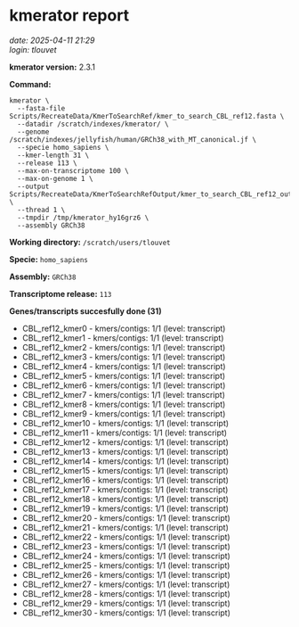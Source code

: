 # kmerator report
*date: 2025-04-11 21:29*  
*login: tlouvet*

**kmerator version:** 2.3.1

**Command:**

```
kmerator \
  --fasta-file Scripts/RecreateData/KmerToSearchRef/kmer_to_search_CBL_ref12.fasta \
  --datadir /scratch/indexes/kmerator/ \
  --genome /scratch/indexes/jellyfish/human/GRCh38_with_MT_canonical.jf \
  --specie homo_sapiens \
  --kmer-length 31 \
  --release 113 \
  --max-on-transcriptome 100 \
  --max-on-genome 1 \
  --output Scripts/RecreateData/KmerToSearchRefOutput/kmer_to_search_CBL_ref12_output \
  --thread 1 \
  --tmpdir /tmp/kmerator_hy16grz6 \
  --assembly GRCh38
```

**Working directory:** `/scratch/users/tlouvet`

**Specie:** `homo_sapiens`

**Assembly:** `GRCh38`

**Transcriptome release:** `113`

**Genes/transcripts succesfully done (31)**

- CBL_ref12_kmer0 - kmers/contigs: 1/1 (level: transcript)
- CBL_ref12_kmer1 - kmers/contigs: 1/1 (level: transcript)
- CBL_ref12_kmer2 - kmers/contigs: 1/1 (level: transcript)
- CBL_ref12_kmer3 - kmers/contigs: 1/1 (level: transcript)
- CBL_ref12_kmer4 - kmers/contigs: 1/1 (level: transcript)
- CBL_ref12_kmer5 - kmers/contigs: 1/1 (level: transcript)
- CBL_ref12_kmer6 - kmers/contigs: 1/1 (level: transcript)
- CBL_ref12_kmer7 - kmers/contigs: 1/1 (level: transcript)
- CBL_ref12_kmer8 - kmers/contigs: 1/1 (level: transcript)
- CBL_ref12_kmer9 - kmers/contigs: 1/1 (level: transcript)
- CBL_ref12_kmer10 - kmers/contigs: 1/1 (level: transcript)
- CBL_ref12_kmer11 - kmers/contigs: 1/1 (level: transcript)
- CBL_ref12_kmer12 - kmers/contigs: 1/1 (level: transcript)
- CBL_ref12_kmer13 - kmers/contigs: 1/1 (level: transcript)
- CBL_ref12_kmer14 - kmers/contigs: 1/1 (level: transcript)
- CBL_ref12_kmer15 - kmers/contigs: 1/1 (level: transcript)
- CBL_ref12_kmer16 - kmers/contigs: 1/1 (level: transcript)
- CBL_ref12_kmer17 - kmers/contigs: 1/1 (level: transcript)
- CBL_ref12_kmer18 - kmers/contigs: 1/1 (level: transcript)
- CBL_ref12_kmer19 - kmers/contigs: 1/1 (level: transcript)
- CBL_ref12_kmer20 - kmers/contigs: 1/1 (level: transcript)
- CBL_ref12_kmer21 - kmers/contigs: 1/1 (level: transcript)
- CBL_ref12_kmer22 - kmers/contigs: 1/1 (level: transcript)
- CBL_ref12_kmer23 - kmers/contigs: 1/1 (level: transcript)
- CBL_ref12_kmer24 - kmers/contigs: 1/1 (level: transcript)
- CBL_ref12_kmer25 - kmers/contigs: 1/1 (level: transcript)
- CBL_ref12_kmer26 - kmers/contigs: 1/1 (level: transcript)
- CBL_ref12_kmer27 - kmers/contigs: 1/1 (level: transcript)
- CBL_ref12_kmer28 - kmers/contigs: 1/1 (level: transcript)
- CBL_ref12_kmer29 - kmers/contigs: 1/1 (level: transcript)
- CBL_ref12_kmer30 - kmers/contigs: 1/1 (level: transcript)
